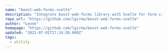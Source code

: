 ```yaml
---
name: "boost-web-forms-svelte"
description: "Integrate boost-web-forms library with Svelte for form creation."
repo_url: "https://github.com/lgirma/boost-web-forms-svelte"
author: "Leone"
homepage: "https://github.com/lgirma/boost-web-forms-svelte"
updated: "2021-07-01T17:24:30.009Z"
tags: 
  - utility
---
```

